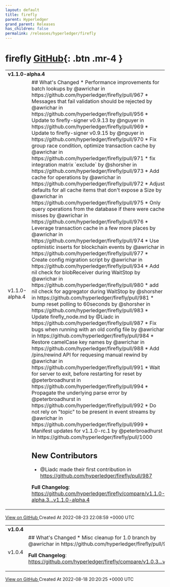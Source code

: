 ```yaml
---
layout: default
title: firefly
parent: Hyperledger
grand_parent: Releases
has_children: false
permalink: /releases/hyperledger/firefly
---
```


# firefly <span class="fs-3 right-align">[GitHub](https://github.com/hyperledger/firefly){: .btn .mr-4 }</span>


<div>
    <table>
        <tr>
            <td colspan="2">
                <b>
                    v1.1.0-alpha.4
                </b>
            </td>
        </tr>
        <tr>
            <td>
                <span class="chip">
                    v1.1.0-alpha.4
                </span>
            </td>
            <td>
                ## What's Changed
* Performance improvements for batch lookups by @awrichar in https://github.com/hyperledger/firefly/pull/967
* Messages that fail validation should be rejected by @awrichar in https://github.com/hyperledger/firefly/pull/956
* Update to firefly-signer v0.9.13 by @nguyer in https://github.com/hyperledger/firefly/pull/969
* Update to firefly-signer v0.9.15 by @nguyer in https://github.com/hyperledger/firefly/pull/970
* Fix group race condition, optimize transaction cache by @awrichar in https://github.com/hyperledger/firefly/pull/971
* fix integration matrix `exclude` by @shorsher in https://github.com/hyperledger/firefly/pull/973
* Add cache for operations by @awrichar in https://github.com/hyperledger/firefly/pull/972
* Adjust defaults for all cache items that don't expose a Size by @awrichar in https://github.com/hyperledger/firefly/pull/975
* Only query operations from the database if there were cache misses by @awrichar in https://github.com/hyperledger/firefly/pull/976
* Leverage transaction cache in a few more places by @awrichar in https://github.com/hyperledger/firefly/pull/974
* Use optimistic inserts for blockchain events by @awrichar in https://github.com/hyperledger/firefly/pull/977
* Create config migration script by @awrichar in https://github.com/hyperledger/firefly/pull/934
* Add nil check for blobReceiver during WaitStop by @awrichar in https://github.com/hyperledger/firefly/pull/980
* add nil check for aggregator during WaitStop by @shorsher in https://github.com/hyperledger/firefly/pull/981
* bump reset polling to 60seconds by @shorsher in https://github.com/hyperledger/firefly/pull/983
* Update firefly_node.md by @Liadc in https://github.com/hyperledger/firefly/pull/987
* Fix bugs when running with an old config file by @awrichar in https://github.com/hyperledger/firefly/pull/984
* Restore camelCase key names by @awrichar in https://github.com/hyperledger/firefly/pull/988
* Add /pins/rewind API for requesing manual rewind by @awrichar in https://github.com/hyperledger/firefly/pull/991
* Wait for server to exit, before restarting for reset by @peterbroadhurst in https://github.com/hyperledger/firefly/pull/994
* Propagate the underlying parse error by @peterbroadhurst in https://github.com/hyperledger/firefly/pull/992
* Do not rely on "topic" to be present in event streams by @awrichar in https://github.com/hyperledger/firefly/pull/999
* Manifest updates for v1.1.0-rc.1 by @peterbroadhurst in https://github.com/hyperledger/firefly/pull/1000

## New Contributors
* @Liadc made their first contribution in https://github.com/hyperledger/firefly/pull/987

**Full Changelog**: https://github.com/hyperledger/firefly/compare/v1.1.0-alpha.3...v1.1.0-alpha.4
            </td>
        </tr>
    </table>
    <a href="https://github.com/hyperledger/firefly/releases/tag/v1.1.0-alpha.4" class=".btn">
        View on GitHub
    </a>
    <span class="right-align">
        Created At 2022-08-23 22:08:59 +0000 UTC
    </span>
</div>

<div>
    <table>
        <tr>
            <td colspan="2">
                <b>
                    v1.0.4
                </b>
            </td>
        </tr>
        <tr>
            <td>
                <span class="chip">
                    v1.0.4
                </span>
            </td>
            <td>
                ## What's Changed
* Misc cleanup for 1.0 branch by @awrichar in https://github.com/hyperledger/firefly/pull/982


**Full Changelog**: https://github.com/hyperledger/firefly/compare/v1.0.3...v1.0.4
            </td>
        </tr>
    </table>
    <a href="https://github.com/hyperledger/firefly/releases/tag/v1.0.4" class=".btn">
        View on GitHub
    </a>
    <span class="right-align">
        Created At 2022-08-18 20:20:25 +0000 UTC
    </span>
</div>

